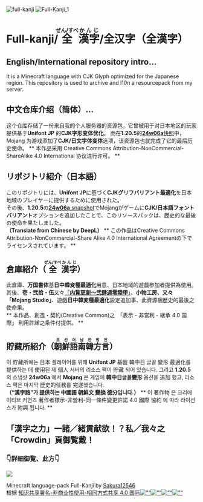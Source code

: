 
![full-kanji](https://github.com/user-attachments/assets/7d3e5619-98eb-47b7-be56-050603f142b6)
![Full-Kanji_1](https://github.com/user-attachments/assets/171ff3e0-e50c-41dc-ab14-a99aa11c4fe1)

# Full-kanji/<ruby>全<rp>(</rp><rt>ぜん/すべ</rt><rp>)</rp>漢字<rp>(</rp><rt>かんじ</rt><rp>)</rp></ruby>/全汉字（全漢字）
## English/International repository intro...
It is a Minecraft language with CJK Glyph optimized for the Japanese region. This repository is used to archive and l10n a resourcepack from my server.</br>
## 中文仓库介绍（简体）...
这个仓库存储了一份来自我的个人服务器的资源包，它曾被用于对日本地区的玩家提供基于**Unifont JP** 的**CJK字形变体优化**。
而在**1.20.5**的[**24w06a**快照](https://zh.minecraft.wiki/w/24w06a?variant=zh-cn)中，Mojang 为游戏添加了**CJK/日文字体变体**选项，该资源包也就完成了它的最后历史使命。
** 本作品采用 Creative Commons Attribution-NonCommercial-ShareAlike 4.0 International 协议进行许可。 **
## リポジトリ紹介（日本語）
このリポジトリには、**Unifont JP**に基づく**CJKグリフバリアント最適化**を日本地域のプレイヤーに提供するために使用された。</br>
その後、**1.20.5**の[**24w06a** snapshot](https://ja.minecraft.wiki/w/Java_Edition_24w06a)でMojangがゲームに**CJK/日本語フォントバリアント**オプションを追加したことで、このリソースパックは、歴史的な最後の使命を果たしました。</br>
**（Translate from Chinese by DeepL）**
** この作品はCreative Commons Attribution-NonCommercial-Share Alike 4.0 International Agreementの下でライセンスされています。 **
## 倉庫紹介（<ruby>全<rp>(</rp><rt>ぜん/すべ</rt><rp>)</rp>漢字<rp>(</rp><rt>かんじ</rt><rp>)</rp></ruby>）
此倉庫、**万国書体**基**日中韓変種最適化**用意、日本地域的遊戯参加者提供為使用。
其後、**壱・弐拾・伍**又々[「**内覧更新～弐肆週零陸甲**」](https://ja.minecraft.wiki/w/Java_Edition_24w06a)、**小物工房、又々「Mojang Studio」**、遊戯**日中韓変種最適化**設定追加事、此資源梱歴史的最後之使命果。</br>
** 本作品、創造・契約(Creative Common)之　「表示 - 非営利 - 継承 4.0 国際」 利用許諾之条件付提供。 **
## 貯藏所紹介（<ruby>朝<rp>(</rp><rt>조</rt><rp>)></rp>鮮<rp>(</rp><rt>선</rt><rp>)</rp>語<rp>(</rp><rt>어</rt><rp>)></rp>南<rp>(</rp><rt>남</rt><rp>)></rp>韓<rp>(</rp><rt>한</rt><rp>)></rp>方<rp>(</rp><rt>방</rt><rp>)></rp>言<rp>(</rp><rt>언</rt><rp>)></rp></ruby>）
이 貯藏所에는 日本 플레이어를 위해 **Unifont JP** 基盤 韓中日 글꼴 變形 最適化를 提供하는 데 使用된 제 個人 서버의 리소스 팩이 貯藏 되어 있습니다. 
그리고 **1.20.5** 의 스냅샷 **24w06a** 에서 **Mojang** 은 게임에 **韓中日글꼴變形** 옵션을 追加 했고, 리소스 팩은 마지막 歷史的任務를 完遂했습니다.</br>
**（“漢字路”가 提供하는 中國語 朝鮮文 變換 德分입니다.）**
** 이 著作物 은 크리에이티브 커먼즈 著作者標示-非營利-同一條件變更許諾 4.0 國際 協約 에 따라 라이선스가 附與 됩니다. **

## 「漢字之力」一諸／緒貢献欲！？私／我々之「Crowdin」頁御覧戴！
### **👇詳細御覧、此方👇**
<a title="Crowdin" target="_blank" href="https://crowdin.com/project/minecraft-full-kanji"><img src="https://badges.crowdin.net/minecraft-full-kanji/localized.svg"></a> <br>
<p xmlns：cc=“http://creativecommons.org/ns#” xmlns：dct=“http://purl.org/dc/terms/”><span property=“dct：title”>Minecraft language-pack Full-Kanji</span> by <a rel=“cc：attributionURL dct：creator” property=“cc：attributionName” href=“https://space.bilibili.com/35141509”>Sakura12546</a> </br> 根据 <a href=“https://creativecommons.org/licenses/by-nc-sa/4.0/?ref=chooser-v1” target=“_blank” rel=“license noopener noreferrer” style=”display：inline-block;>知识共享署名-非商业性使用-相同方式共享 4.0 国际<img style=“height：22px！important;margin-left：3px;vertical-align：text-bottom;“ src=”https://mirrors.creativecommons.org/presskit/icons/cc.svg?ref=chooser-v1“ alt=”“><img style=”height：22px！important;margin-left：3px;vertical-align：text-bottom;“ src=”https://mirrors.creativecommons.org/presskit/icons/by.svg?ref=chooser-v1“ alt=”“><img style=”height：22px！important;margin-left：3px;vertical-align：text-bottom;“ src=”https://mirrors.creativecommons.org/presskit/icons/nc.svg?ref=chooser-v1“ alt=”“><img style=”height：22px！important;margin-left：3px;vertical-align：text-bottom;“ src=”https://mirrors.creativecommons.org/presskit/icons/sa.svg?ref=chooser-v1“ alt=”“></a></p>



